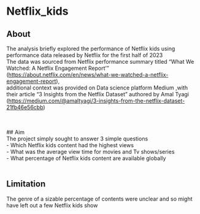 # Netflix_kids
## About 
The analysis briefly explored the performance of Netflix kids using performance data released by Netflix for the first half of 2023 <br>
The data was sourced from Netflix performance summary titled “What We Watched: A Netflix Engagement Report’” (https://about.netflix.com/en/news/what-we-watched-a-netflix-engagement-report), <br>additional context was provided on Data science platform Medium ,with their article “3 Insights from the Netflix Dataset” authored by Amal Tyagi (https://medium.com/@amaltyagi/3-insights-from-the-netflix-dataset-21fb46e56cbb)

<br>
<br>
## Aim
<br>
The project simply sought to answer 3 simple  questions <br>
-	Which Netflix kids content had the highest views <br>
-	What was the average view time for movies and Tv shows/series <br>
-	What percentage of Netflix kids content are available globally <br>
<br>

## Limitation <br>
The genre of a sizable percentage of contents were unclear and so might have left out a few Netflix kids show 
